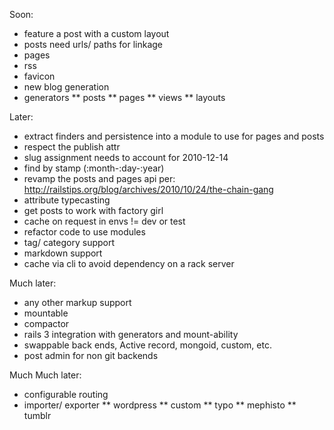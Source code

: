 Soon:

* feature a post with a custom layout
* posts need urls/ paths for linkage
* pages
* rss
* favicon
* new blog generation
* generators
** posts
** pages
** views
** layouts

Later:

* extract finders and persistence into a module to use for pages and posts
* respect the publish attr
* slug assignment needs to account for 2010-12-14
* find by stamp (:month-:day-:year)
* revamp the posts and pages api per: http://railstips.org/blog/archives/2010/10/24/the-chain-gang
* attribute typecasting
* get posts to work with factory girl
* cache on request in envs != dev or test
* refactor code to use modules
* tag/ category support
* markdown support
* cache via cli to avoid dependency on a rack server

Much later:

* any other markup support
* mountable
* compactor
* rails 3 integration with generators and mount-ability
* swappable back ends, Active record, mongoid, custom, etc.
* post admin for non git backends

Much Much later:

* configurable routing
* importer/ exporter
** wordpress
** custom
** typo
** mephisto
** tumblr
